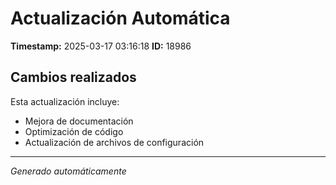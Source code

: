 # Actualización Automática

**Timestamp:** 2025-03-17 03:16:18
**ID:** 18986

## Cambios realizados

Esta actualización incluye:
- Mejora de documentación
- Optimización de código
- Actualización de archivos de configuración

---
*Generado automáticamente*
